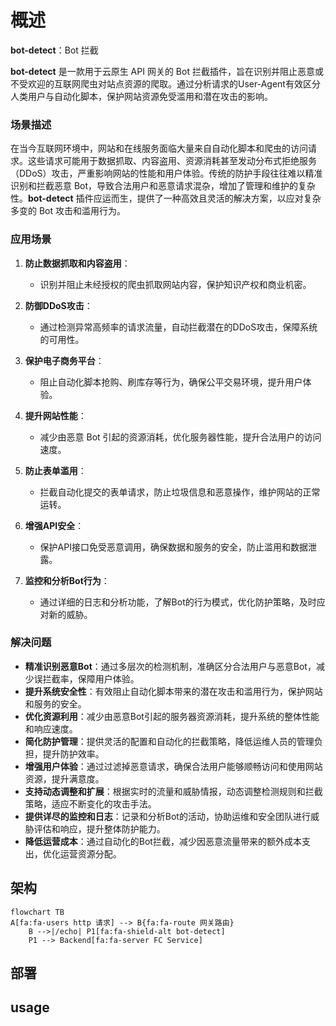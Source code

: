 # 概述
**bot-detect**：Bot 拦截

**bot-detect** 是一款用于云原生 API 网关的 Bot 拦截插件，旨在识别并阻止恶意或不受欢迎的互联网爬虫对站点资源的爬取。通过分析请求的User-Agent有效区分人类用户与自动化脚本，保护网站资源免受滥用和潜在攻击的影响。


### 场景描述
在当今互联网环境中，网站和在线服务面临大量来自自动化脚本和爬虫的访问请求。这些请求可能用于数据抓取、内容盗用、资源消耗甚至发动分布式拒绝服务（DDoS）攻击，严重影响网站的性能和用户体验。传统的防护手段往往难以精准识别和拦截恶意 Bot，导致合法用户和恶意请求混杂，增加了管理和维护的复杂性。**bot-detect** 插件应运而生，提供了一种高效且灵活的解决方案，以应对复杂多变的 Bot 攻击和滥用行为。

### 应用场景
1. **防止数据抓取和内容盗用**：
   - 识别并阻止未经授权的爬虫抓取网站内容，保护知识产权和商业机密。
   
2. **防御DDoS攻击**：
   - 通过检测异常高频率的请求流量，自动拦截潜在的DDoS攻击，保障系统的可用性。
   
3. **保护电子商务平台**：
   - 阻止自动化脚本抢购、刷库存等行为，确保公平交易环境，提升用户体验。
   
4. **提升网站性能**：
   - 减少由恶意 Bot 引起的资源消耗，优化服务器性能，提升合法用户的访问速度。
   
5. **防止表单滥用**：
   - 拦截自动化提交的表单请求，防止垃圾信息和恶意操作，维护网站的正常运转。
   
6. **增强API安全**：
   - 保护API接口免受恶意调用，确保数据和服务的安全，防止滥用和数据泄露。
   
7. **监控和分析Bot行为**：
   - 通过详细的日志和分析功能，了解Bot的行为模式，优化防护策略，及时应对新的威胁。

### 解决问题
- **精准识别恶意Bot**：通过多层次的检测机制，准确区分合法用户与恶意Bot，减少误拦截率，保障用户体验。
- **提升系统安全性**：有效阻止自动化脚本带来的潜在攻击和滥用行为，保护网站和服务的安全。
- **优化资源利用**：减少由恶意Bot引起的服务器资源消耗，提升系统的整体性能和响应速度。
- **简化防护管理**：提供灵活的配置和自动化的拦截策略，降低运维人员的管理负担，提升防护效率。
- **增强用户体验**：通过过滤掉恶意请求，确保合法用户能够顺畅访问和使用网站资源，提升满意度。
- **支持动态调整和扩展**：根据实时的流量和威胁情报，动态调整检测规则和拦截策略，适应不断变化的攻击手法。
- **提供详尽的监控和日志**：记录和分析Bot的活动，协助运维和安全团队进行威胁评估和响应，提升整体防护能力。
- **降低运营成本**：通过自动化的Bot拦截，减少因恶意流量带来的额外成本支出，优化运营资源分配。


## 架构
```mermaid
flowchart TB
A[fa:fa-users http 请求] --> B{fa:fa-route 网关路由}
	B -->|/echo| P1[fa:fa-shield-alt bot-detect]
	P1 --> Backend[fa:fa-server FC Service]
```
## 部署

## usage